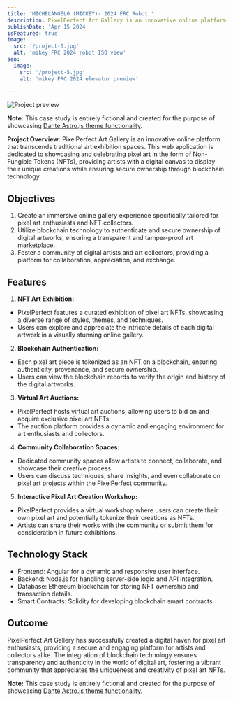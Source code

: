 ```yaml
---
title: 'MICHELANGELO (MICKEY)- 2024 FRC Robot '
description: PixelPerfect Art Gallery is an innovative online platform that transcends traditional art exhibition spaces.
publishDate: 'Apr 15 2024'
isFeatured: true
image:
  src: '/project-5.jpg'
  alt: 'mikey FRC 2024 robot ISO view'
seo:
  image:
    src: '/project-5.jpg'
    alt: 'mikey FRC 2024 elevator preview'

---
```


![Project preview](/project-5.jpg)

**Note:** This case study is entirely fictional and created for the purpose of showcasing [Dante Astro.js theme functionality](https://justgoodui.com/astro-themes/dante/).

**Project Overview:**
PixelPerfect Art Gallery is an innovative online platform that transcends traditional art exhibition spaces. This web application is dedicated to showcasing and celebrating pixel art in the form of Non-Fungible Tokens (NFTs), providing artists with a digital canvas to display their unique creations while ensuring secure ownership through blockchain technology.

## Objectives

1. Create an immersive online gallery experience specifically tailored for pixel art enthusiasts and NFT collectors.
2. Utilize blockchain technology to authenticate and secure ownership of digital artworks, ensuring a transparent and tamper-proof art marketplace.
3. Foster a community of digital artists and art collectors, providing a platform for collaboration, appreciation, and exchange.

## Features

1. **NFT Art Exhibition:**

- PixelPerfect features a curated exhibition of pixel art NFTs, showcasing a diverse range of styles, themes, and techniques.
- Users can explore and appreciate the intricate details of each digital artwork in a visually stunning online gallery.

2. **Blockchain Authentication:**

- Each pixel art piece is tokenized as an NFT on a blockchain, ensuring authenticity, provenance, and secure ownership.
- Users can view the blockchain records to verify the origin and history of the digital artworks.

3. **Virtual Art Auctions:**

- PixelPerfect hosts virtual art auctions, allowing users to bid on and acquire exclusive pixel art NFTs.
- The auction platform provides a dynamic and engaging environment for art enthusiasts and collectors.

4. **Community Collaboration Spaces:**

- Dedicated community spaces allow artists to connect, collaborate, and showcase their creative process.
- Users can discuss techniques, share insights, and even collaborate on pixel art projects within the PixelPerfect community.

5. **Interactive Pixel Art Creation Workshop:**

- PixelPerfect provides a virtual workshop where users can create their own pixel art and potentially tokenize their creations as NFTs.
- Artists can share their works with the community or submit them for consideration in future exhibitions.

## Technology Stack

- Frontend: Angular for a dynamic and responsive user interface.
- Backend: Node.js for handling server-side logic and API integration.
- Database: Ethereum blockchain for storing NFT ownership and transaction details.
- Smart Contracts: Solidity for developing blockchain smart contracts.

## Outcome

PixelPerfect Art Gallery has successfully created a digital haven for pixel art enthusiasts, providing a secure and engaging platform for artists and collectors alike. The integration of blockchain technology ensures transparency and authenticity in the world of digital art, fostering a vibrant community that appreciates the uniqueness and creativity of pixel art NFTs.

**Note:** This case study is entirely fictional and created for the purpose of showcasing [Dante Astro.js theme functionality](https://justgoodui.com/astro-themes/dante/).
